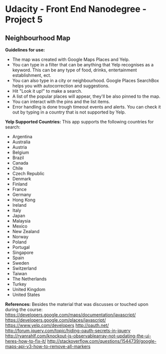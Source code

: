 Udacity - Front End Nanodegree - Project 5
==============

Neighbourhood Map
--------------

**Guidelines for use:**
- The map was created with Google Maps Places and Yelp.
- You can type in a filter that can be anything that Yelp recognises as a keyword. This can be any type of food, drinks, entertainment establishment, ect.
- You can also type in a city or neighbourhood. Google Places SearchBox helps you with autocorrection and suggestions.
- Hit "Look it up!" to make a search.
- A list of the popular places will appear, they'll be also pinned to the map.
- You can interact with the pins and the list items.
- Error handling is done trough timeout events and alerts. You can check it out by typing in a country that is not supported by Yelp.

**Yelp Supported Countries:**
This app supports the following countries for search:
- Argentina
- Australia
- Austria
- Belgium
- Brazil
- Canada
- Chile
- Czech Republic
- Denmark
- Finland
- France
- Germany
- Hong Kong
- Ireland
- Italy
- Japan
- Malaysia
- Mexico
- New Zealand
- Norway
- Poland
- Portugal
- Singapore
- Spain
- Sweden
- Switzerland
- Taiwan
- The Netherlands
- Turkey
- United Kingdom
- United States

**References:**
Besides the material that was discusses or touched upon during the course:
https://developers.google.com/maps/documentation/javascript/
https://developers.google.com/places/javascript/
https://www.yelp.com/developers
http://oauth.net/
http://forum.jquery.com/topic/hiding-oauth-secrets-in-jquery
http://ryanrahlf.com/knockout-js-observablearray-not-updating-the-ui-heres-how-to-fix-it/
http://stackoverflow.com/questions/1544739/google-maps-api-v3-how-to-remove-all-markers